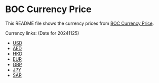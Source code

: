 # BOC Currency Price

This README file shows the currency prices from [BOC Currency Price](https://www.boc.cn/sourcedb/whpj/).

Currency links: (Date for 20241125)

- [USD](https://bocurrencyprice.techina.science/BOC_CURRENCY_PRICE/USD/20241125.json)
- [AED](https://bocurrencyprice.techina.science/BOC_CURRENCY_PRICE/AED/20241125.json)
- [HKD](https://bocurrencyprice.techina.science/BOC_CURRENCY_PRICE/HKD/20241125.json)
- [EUR](https://bocurrencyprice.techina.science/BOC_CURRENCY_PRICE/EUR/20241125.json)
- [GBP](https://bocurrencyprice.techina.science/BOC_CURRENCY_PRICE/GBP/20241125.json)
- [JPY](https://bocurrencyprice.techina.science/BOC_CURRENCY_PRICE/JPY/20241125.json)
- [SAR](https://bocurrencyprice.techina.science/BOC_CURRENCY_PRICE/SAR/20241125.json)
